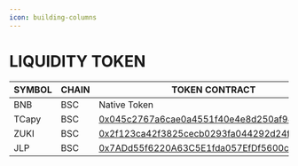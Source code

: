 ```yaml
---
icon: building-columns
---
```


# LIQUIDITY TOKEN



<table><thead><tr><th width="104.4296875">SYMBOL</th><th width="79.828125">CHAIN</th><th>TOKEN CONTRACT </th></tr></thead><tbody><tr><td>BNB</td><td>BSC</td><td>Native Token</td></tr><tr><td>TCapy</td><td>BSC</td><td><a href="https://bscscan.com/token/0x045c2767a6cae0a4551f40e4e8d250af94fe056b">0x045c2767a6cae0a4551f40e4e8d250af94fe056b</a></td></tr><tr><td>ZUKI</td><td>BSC</td><td><a href="https://bscscan.com/token/0x2f123ca42f3825cecb0293fa044292d24f8cbb51">0x2f123ca42f3825cecb0293fa044292d24f8cbb51</a></td></tr><tr><td>JLP</td><td>BSC</td><td><a href="https://bscscan.com/token/0x7add55f6220a63c5e1fda057efdf5600c02ddf3f">0x7ADd55f6220A63C5E1fda057EfDf5600c02dDF3F</a></td></tr></tbody></table>

